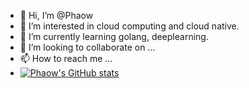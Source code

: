- 👋 Hi, I’m @Phaow
- 👀 I’m interested in cloud computing and cloud native.
- 🌱 I’m currently learning golang, deeplearning.
- 💞️ I’m looking to collaborate on ...
- 📫 How to reach me ...
- [![Phaow's GitHub stats](https://github-readme-stats.vercel.app/api?username=Phaow)](https://github.com/Phaow/github-readme-stats)
<!---
Phaow/Phaow is a ✨ special ✨ repository because its `README.md` (this file) appears on your GitHub profile.
You can click the Preview link to take a look at your changes.
--->
